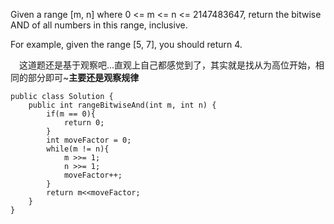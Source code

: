 Given a range [m, n] where 0 <= m <= n <= 2147483647, return the bitwise AND of all numbers in this range, inclusive.

For example, given the range [5, 7], you should return 4.

&emsp;这道题还是基于观察吧...直观上自己都感觉到了，其实就是找从为高位开始，相同的部分即可~**主要还是观察规律**

```
public class Solution {
    public int rangeBitwiseAnd(int m, int n) {
        if(m == 0){
            return 0;
        }
        int moveFactor = 0;
        while(m != n){
            m >>= 1;
            n >>= 1;
            moveFactor++;
        }
        return m<<moveFactor;
    }
}
```

